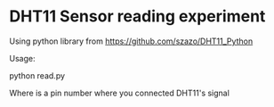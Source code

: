 # DHT11 Sensor reading experiment

Using python library from https://github.com/szazo/DHT11_Python

Usage:

python read.py <pin>

Where <pin> is a pin number where you connected DHT11's signal